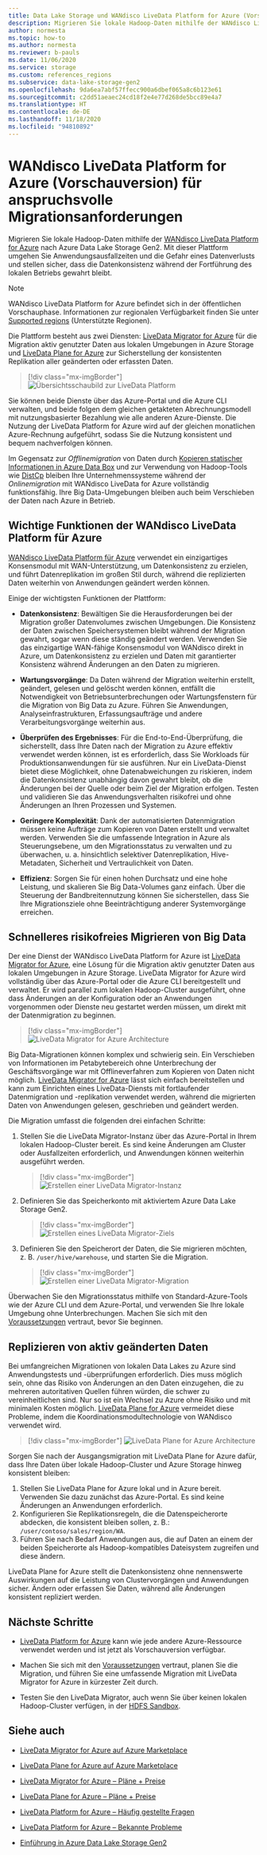 ```yaml
---
title: Data Lake Storage und WANdisco LiveData Platform for Azure (Vorschauversion)
description: Migrieren Sie lokale Hadoop-Daten mithilfe der WANdisco LiveData Platform for Azure nach Azure Data Lake Storage Gen2.
author: normesta
ms.topic: how-to
ms.author: normesta
ms.reviewer: b-pauls
ms.date: 11/06/2020
ms.service: storage
ms.custom: references_regions
ms.subservice: data-lake-storage-gen2
ms.openlocfilehash: 9da6ea7abf57ffecc900a6dbef065a8c6b123e61
ms.sourcegitcommit: c2dd51aeaec24cd18f2e4e77d268de5bcc89e4a7
ms.translationtype: HT
ms.contentlocale: de-DE
ms.lasthandoff: 11/18/2020
ms.locfileid: "94810892"
---
```

# <a name="meet-demanding-migration-requirements-with-wandisco-livedata-platform-for-azure-preview"></a>WANdisco LiveData Platform for Azure (Vorschauversion) für anspruchsvolle Migrationsanforderungen

Migrieren Sie lokale Hadoop-Daten mithilfe der [WANdisco LiveData Platform for Azure](https://docs.wandisco.com/live-data-platform/docs/landing/) nach Azure Data Lake Storage Gen2. Mit dieser Plattform umgehen Sie Anwendungsausfallzeiten und die Gefahr eines Datenverlusts und stellen sicher, dass die Datenkonsistenz während der Fortführung des lokalen Betriebs gewahrt bleibt.  

> [!NOTE]
> WANdisco LiveData Platform for Azure befindet sich in der öffentlichen Vorschauphase. Informationen zur regionalen Verfügbarkeit finden Sie unter [Supported regions](https://docs.wandisco.com/live-data-platform/docs/prereq#supported-regions) (Unterstützte Regionen).

Die Plattform besteht aus zwei Diensten: [LiveData Migrator for Azure](https://www.wandisco.com/products/livedata-migrator-for-azure) für die Migration aktiv genutzter Daten aus lokalen Umgebungen in Azure Storage und [LiveData Plane for Azure](https://www.wandisco.com/products/livedata-plane-for-azure) zur Sicherstellung der konsistenten Replikation aller geänderten oder erfassten Daten. 

> [!div class="mx-imgBorder"]
> ![Übersichtsschaubild zur LiveData Platform](./media/migrate-gen2-wandisco-live-data-platform/live-data-platform-overview.png)

Sie können beide Dienste über das Azure-Portal und die Azure CLI verwalten, und beide folgen dem gleichen getakteten Abrechnungsmodell mit nutzungsbasierter Bezahlung wie alle anderen Azure-Dienste. Die Nutzung der LiveData Platform for Azure wird auf der gleichen monatlichen Azure-Rechnung aufgeführt, sodass Sie die Nutzung konsistent und bequem nachverfolgen können.

Im Gegensatz zur _Offlinemigration_ von Daten durch [Kopieren statischer Informationen in Azure Data Box](https://docs.microsoft.com/azure/storage/blobs/data-lake-storage-migrate-on-premises-hdfs-cluster) und zur Verwendung von Hadoop-Tools wie [DistCp](https://hadoop.apache.org/docs/current/hadoop-distcp/DistCp.html) bleiben Ihre Unternehmenssysteme während der _Onlinemigration_ mit WANdisco LiveData for Azure vollständig funktionsfähig. Ihre Big Data-Umgebungen bleiben auch beim Verschieben der Daten nach Azure in Betrieb.

## <a name="key-features-of-wandisco-livedata-platform-for-azure"></a>Wichtige Funktionen der WANdisco LiveData Platform für Azure

[WANdisco LiveData Platform für Azure](https://docs.wandisco.com/live-data-platform/docs/landing/) verwendet ein einzigartiges Konsensmodul mit WAN-Unterstützung, um Datenkonsistenz zu erzielen, und führt Datenreplikation im großen Stil durch, während die replizierten Daten weiterhin von Anwendungen geändert werden können.  

Einige der wichtigsten Funktionen der Plattform:

- **Datenkonsistenz**: Bewältigen Sie die Herausforderungen bei der Migration großer Datenvolumes zwischen Umgebungen. Die Konsistenz der Daten zwischen Speichersystemen bleibt während der Migration gewahrt, sogar wenn diese ständig geändert werden. Verwenden Sie das einzigartige WAN-fähige Konsensmodul von WANdisco direkt in Azure, um Datenkonsistenz zu erzielen und Daten mit garantierter Konsistenz während Änderungen an den Daten zu migrieren.

- **Wartungsvorgänge**: Da Daten während der Migration weiterhin erstellt, geändert, gelesen und gelöscht werden können, entfällt die Notwendigkeit von Betriebsunterbrechungen oder Wartungsfenstern für die Migration von Big Data zu Azure. Führen Sie Anwendungen, Analyseinfrastrukturen, Erfassungsaufträge und andere Verarbeitungsvorgänge weiterhin aus.

- **Überprüfen des Ergebnisses**: Für die End-to-End-Überprüfung, die sicherstellt, dass Ihre Daten nach der Migration zu Azure effektiv verwendet werden können, ist es erforderlich, dass Sie Workloads für Produktionsanwendungen für sie ausführen. Nur ein LiveData-Dienst bietet diese Möglichkeit, ohne Datenabweichungen zu riskieren, indem die Datenkonsistenz unabhängig davon gewahrt bleibt, ob die Änderungen bei der Quelle oder beim Ziel der Migration erfolgen. Testen und validieren Sie das Anwendungsverhalten risikofrei und ohne Änderungen an Ihren Prozessen und Systemen.

- **Geringere Komplexität**: Dank der automatisierten Datenmigration müssen keine Aufträge zum Kopieren von Daten erstellt und verwaltet werden. Verwenden Sie die umfassende Integration in Azure als Steuerungsebene, um den Migrationsstatus zu verwalten und zu überwachen, u. a. hinsichtlich selektiver Datenreplikation, Hive-Metadaten, Sicherheit und Vertraulichkeit von Daten.

- **Effizienz**: Sorgen Sie für einen hohen Durchsatz und eine hohe Leistung, und skalieren Sie Big Data-Volumes ganz einfach. Über die Steuerung der Bandbreitennutzung können Sie sicherstellen, dass Sie Ihre Migrationsziele ohne Beeinträchtigung anderer Systemvorgänge erreichen.

## <a name="migrate-big-data-faster-without-risk"></a>Schnelleres risikofreies Migrieren von Big Data

Der eine Dienst der WANdisco LiveData Platform for Azure ist [LiveData Migrator for Azure](https://www.wandisco.com/products/livedata-migrator-for-azure), eine Lösung für die Migration aktiv genutzter Daten aus lokalen Umgebungen in Azure Storage. LiveData Migrator for Azure wird vollständig über das Azure-Portal oder die Azure CLI bereitgestellt und verwaltet. Er wird parallel zum lokalen Hadoop-Cluster ausgeführt, ohne dass Änderungen an der Konfiguration oder an Anwendungen vorgenommen oder Dienste neu gestartet werden müssen, um direkt mit der Datenmigration zu beginnen.

> [!div class="mx-imgBorder"]
> ![LiveData Migrator for Azure Architecture](./media/migrate-gen2-wandisco-live-data-platform/live-data-migrator-architecture.png)

Big Data-Migrationen können komplex und schwierig sein. Ein Verschieben von Informationen im Petabytebereich ohne Unterbrechung der Geschäftsvorgänge war mit Offlineverfahren zum Kopieren von Daten nicht möglich. [LiveData Migrator for Azure](https://www.wandisco.com/products/livedata-migrator-for-azure) lässt sich einfach bereitstellen und kann zum Einrichten eines LiveData-Diensts mit fortlaufender Datenmigration und -replikation verwendet werden, während die migrierten Daten von Anwendungen gelesen, geschrieben und geändert werden.

Die Migration umfasst die folgenden drei einfachen Schritte:

1. Stellen Sie die LiveData Migrator-Instanz über das Azure-Portal in Ihrem lokalen Hadoop-Cluster bereit. Es sind keine Änderungen am Cluster oder Ausfallzeiten erforderlich, und Anwendungen können weiterhin ausgeführt werden.

   > [!div class="mx-imgBorder"]
   >![Erstellen einer LiveData Migrator-Instanz](./media/migrate-gen2-wandisco-live-data-platform/create-live-data-migrator.png)

2. Definieren Sie das Speicherkonto mit aktiviertem Azure Data Lake Storage Gen2.

   > [!div class="mx-imgBorder"]
   >![Erstellen eines LiveData Migrator-Ziels](./media/migrate-gen2-wandisco-live-data-platform/create-target.png)

3. Definieren Sie den Speicherort der Daten, die Sie migrieren möchten, z. B. `/user/hive/warehouse`, und starten Sie die Migration.

   > [!div class="mx-imgBorder"]
   > ![Erstellen einer LiveData Migrator-Migration](./media/migrate-gen2-wandisco-live-data-platform/create-migration.png)

Überwachen Sie den Migrationsstatus mithilfe von Standard-Azure-Tools wie der Azure CLI und dem Azure-Portal, und verwenden Sie Ihre lokale Umgebung ohne Unterbrechungen. Machen Sie sich mit den [Voraussetzungen](https://docs.wandisco.com/live-data-platform/docs/prereq/) vertraut, bevor Sie beginnen.

## <a name="replicate-data-under-active-change"></a>Replizieren von aktiv geänderten Daten

Bei umfangreichen Migrationen von lokalen Data Lakes zu Azure sind Anwendungstests und -überprüfungen erforderlich. Dies muss möglich sein, ohne das Risiko von Änderungen an den Daten einzugehen, die zu mehreren autoritativen Quellen führen würden, die schwer zu vereinheitlichen sind. Nur so ist ein Wechsel zu Azure ohne Risiko und mit minimalen Kosten möglich. [LiveData Plane for Azure](https://www.wandisco.com/products/livedata-plane-for-azure) vermeidet diese Probleme, indem die Koordinationsmodultechnologie von WANdisco verwendet wird.

> [!div class="mx-imgBorder"]
> ![LiveData Plane for Azure Architecture](./media/migrate-gen2-wandisco-live-data-platform/live-data-plane-architecture.png)

Sorgen Sie nach der Ausgangsmigration mit LiveData Plane for Azure dafür, dass Ihre Daten über lokale Hadoop-Cluster und Azure Storage hinweg konsistent bleiben:

1. Stellen Sie LiveData Plane for Azure lokal und in Azure bereit. Verwenden Sie dazu zunächst das Azure-Portal. Es sind keine Änderungen an Anwendungen erforderlich.
2. Konfigurieren Sie Replikationsregeln, die die Datenspeicherorte abdecken, die konsistent bleiben sollen, z. B.: `/user/contoso/sales/region/WA`.
3. Führen Sie nach Bedarf Anwendungen aus, die auf Daten an einem der beiden Speicherorte als Hadoop-kompatibles Dateisystem zugreifen und diese ändern.

LiveData Plane for Azure stellt die Datenkonsistenz ohne nennenswerte Auswirkungen auf die Leistung von Clustervorgängen und Anwendungen sicher. Ändern oder erfassen Sie Daten, während alle Änderungen konsistent repliziert werden.

## <a name="next-steps"></a>Nächste Schritte

- [LiveData Platform for Azure](https://docs.wandisco.com/live-data-platform/docs/landing/) kann wie jede andere Azure-Ressource verwendet werden und ist jetzt als Vorschauversion verfügbar. 

- Machen Sie sich mit den [Voraussetzungen](https://docs.wandisco.com/live-data-platform/docs/prereq/) vertraut, planen Sie die Migration, und führen Sie eine umfassende Migration mit LiveData Migrator for Azure in kürzester Zeit durch.

- Testen Sie den LiveData Migrator, auch wenn Sie über keinen lokalen Hadoop-Cluster verfügen, in der [HDFS Sandbox](https://docs.wandisco.com/live-data-platform/docs/create-sandbox-intro/).

## <a name="see-also"></a>Siehe auch

- [LiveData Migrator for Azure auf Azure Marketplace](https://azuremarketplace.microsoft.com/marketplace/apps/wandisco.ldm?tab=Overview)

- [LiveData Plane for Azure auf Azure Marketplace](https://azuremarketplace.microsoft.com/marketplace/apps/wandisco.ldp?tab=Overview)

- [LiveData Migrator for Azure – Pläne + Preise](https://azuremarketplace.microsoft.com/marketplace/apps/wandisco.ldm?tab=PlansAndPrice)

- [LiveData Plane for Azure – Pläne + Preise](https://azuremarketplace.microsoft.com/marketplace/apps/wandisco.ldp?tab=PlansAndPrice) 

- [LiveData Platform for Azure – Häufig gestellte Fragen](https://docs.wandisco.com/live-data-platform/docs/faq/)

- [LiveData Platform for Azure – Bekannte Probleme](https://docs.wandisco.com/live-data-platform/docs/known-issues/)

- [Einführung in Azure Data Lake Storage Gen2](data-lake-storage-introduction.md)